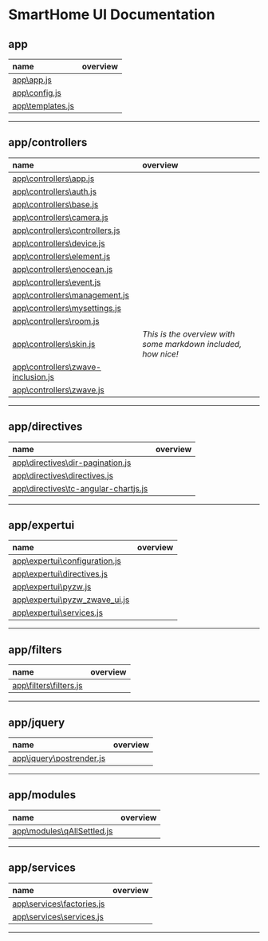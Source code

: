 SmartHome UI Documentation
===
app
---
name | overview
:-- | :--
[app\app.js](app/app.md) | 
[app\config.js](app/config.md) | 
[app\templates.js](app/templates.md) | 
- - -


app/controllers
---
name | overview
:-- | :--
[app\controllers\app.js](app/controllers/app.md) | 
[app\controllers\auth.js](app/controllers/auth.md) | 
[app\controllers\base.js](app/controllers/base.md) | 
[app\controllers\camera.js](app/controllers/camera.md) | 
[app\controllers\controllers.js](app/controllers/controllers.md) | 
[app\controllers\device.js](app/controllers/device.md) | 
[app\controllers\element.js](app/controllers/element.md) | 
[app\controllers\enocean.js](app/controllers/enocean.md) | 
[app\controllers\event.js](app/controllers/event.md) | 
[app\controllers\management.js](app/controllers/management.md) | 
[app\controllers\mysettings.js](app/controllers/mysettings.md) | 
[app\controllers\room.js](app/controllers/room.md) | 
[app\controllers\skin.js](app/controllers/skin.md) | _This is the overview with some markdown included, how nice!_
[app\controllers\zwave-inclusion.js](app/controllers/zwave-inclusion.md) | 
[app\controllers\zwave.js](app/controllers/zwave.md) | 
- - -


app/directives
---
name | overview
:-- | :--
[app\directives\dir-pagination.js](app/directives/dir-pagination.md) | 
[app\directives\directives.js](app/directives/directives.md) | 
[app\directives\tc-angular-chartjs.js](app/directives/tc-angular-chartjs.md) | 
- - -


app/expertui
---
name | overview
:-- | :--
[app\expertui\configuration.js](app/expertui/configuration.md) | 
[app\expertui\directives.js](app/expertui/directives.md) | 
[app\expertui\pyzw.js](app/expertui/pyzw.md) | 
[app\expertui\pyzw_zwave_ui.js](app/expertui/pyzw_zwave_ui.md) | 
[app\expertui\services.js](app/expertui/services.md) | 
- - -


app/filters
---
name | overview
:-- | :--
[app\filters\filters.js](app/filters/filters.md) | 
- - -


app/jquery
---
name | overview
:-- | :--
[app\jquery\postrender.js](app/jquery/postrender.md) | 
- - -


app/modules
---
name | overview
:-- | :--
[app\modules\qAllSettled.js](app/modules/qAllSettled.md) | 
- - -


app/services
---
name | overview
:-- | :--
[app\services\factories.js](app/services/factories.md) | 
[app\services\services.js](app/services/services.md) | 
- - -


